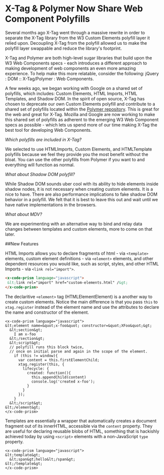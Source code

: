 # X-Tag & Polymer Now Share Web Component Polyfills


Several months ago X-Tag went through a massive rewrite in order to separate the X-Tag library from the W3 Custom Elements polyfill layer it relied upon. Decoupling X-Tag from the polyfill allowed us to make the polyfill layer swappable and reduce the library's footprint.

X-Tag and Polymer are both high-level sugar libraries that build upon the W3 Web Components specs - each introduces a different approach to making development of web components an even more amazing experience. To help make this more relatable, consider the following: jQuery : DOM :: X-Tag/Polymer : Web Components.

A few weeks ago, we began working with Google on a shared set of polyfills, which includes: Custom Elements, HTML Imports, HTML Templates, and Shadow DOM. In the spirit of open source, X-Tag has chosen to deprecate our own Custom Elements polyfill and contribute to a shared set of polyfills located within the [Polymer repository](https://github.com/Polymer). This is great for the web and great for X-Tag.  Mozilla and Google are now working to make this shared set of polyfills as adherent to the emerging W3 Web Component specs as possible -  which lets us spend more of our time making X-Tag the best tool for developing Web Components.

*Which polyfills are included in X-Tag?*

We selected to use HTMLImports, Custom Elements, and HTMLTemplate polyfills because we feel they provide you the most benefit without the bloat.  You can use the other polyfills from Polymer if you want to and everything will function as normal.

*What about Shadow DOM polyfill?*

While Shadow DOM sounds uber cool with its ability to hide elements inside shadow nodes, it is not necessary when creating custom elements.  It is a nice to have.  There are also performance implications to fake shadow DOM behavior in a polyfill.  We felt that it is best to leave this out and wait until we have native implementations in the browsers.

*What about MDV?*

We are experimenting with an alternative way to bind and relay data changes between templates and custom elements, more to come on that later.


##New Features

HTML Imports allows you to declare fragments of html - via `<template>` elements, custom element definitions - via `<element>` elements, and other dependent resources you would like, such as script, styles, and other HTML Imports - via `<link rel="import">`.

```html
<x-code-prism language="javascript">
 &lt;link rel="import" href="custom-elements.html" /&gt;
</x-code-prism>
```

The declaritive `<element>` tag (HTMLElementElement) is a another way to create custom elements. Notice the main difference is that you pass `this` to `xtag.register` instead of the element name and use the attributes to declare the name and constructor of the element.

```
<x-code-prism language="javascript">
&lt;element name=&quot;x-foo&quot; constructor=&quot;XFoo&quot;&gt;
  &lt;section&gt;
    I am x-foo
  &lt;/section&gt;
  &lt;script&gt;
  // polyfill runs this block twice,
  // once on initial parse and again in the scope of the element.
    if (this != window){
      var content = this.firstElementChild;
      xtag.register(this, {
        lifecycle: {
          created: function(){
            this.appendChild(content)
            console.log('created x-foo');
          }
        }
      });
    }
  &lt;/script&gt;
&lt;/element&gt;
</x-code-prism>
```

Templates are essentially a wrapper that automatically creates a document fragment out of its innerHTML, accessible via the `content` property. They are useful for declaring reusable blobs of HTML, something that is hackishly achieved today by using `<script>` elements with a non-JavaScript `type` property.

```
<x-code-prism language="javascript">
&lt;template&gt;
  &lt;span&gt;hello&lt;/span&gt;
&lt;/template&gt;
</x-code-prism>
```

